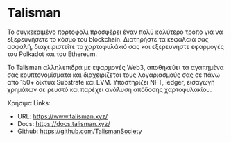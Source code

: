 # Talisman

 Το συγκεκριμένο πορτοφολι προσφέρει έναν πολύ καλύτερο τρόπο για να εξερευνήσετε το κόσμο του blockchain. Διατηρήστε τα κεφάλαιά σας ασφαλή, διαχειριστείτε το χαρτοφυλάκιό σας και εξερευνήστε εφαρμογές του Polkadot και του Ethereum. 
 
 Το Talisman αλληλεπιδρά με εφαρμογές Web3, αποθηκεύει τα αγαπημένα σας κρυπτονομίσματα και διαχειριζεται τους λογαριασμούς σας σε πάνω από 150+ δίκτυα Substrate και EVM. Υποστηρίζει NFT, ledger, εισαγωγή χρημάτων σε ρευστό και παρέχει ανάλυση απόδοσης χαρτοφυλακίου.

Χρήσιμα Links:
- URL: https://www.talisman.xyz/
- Docs: https://docs.talisman.xyz/
- Github: https://github.com/TalismanSociety
